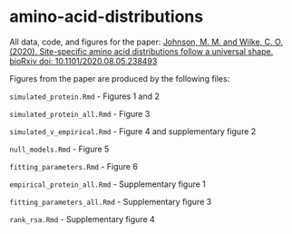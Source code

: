 # amino-acid-distributions

All data, code, and figures for the paper: [Johnson, M. M. and Wilke, C. O.(2020). Site-specific amino acid distributions follow a universal shape. bioRxiv doi: 10.1101/2020.08.05.238493](https://www.biorxiv.org/content/10.1101/2020.08.05.238493v1)

Figures from the paper are produced by the following files:

`simulated_protein.Rmd` - Figures 1 and 2

`simulated_protein_all.Rmd` - Figure 3

`simulated_v_empirical.Rmd` - Figure 4 and supplementary figure 2

`null_models.Rmd` - Figure 5

`fitting_parameters.Rmd` - Figure 6

`empirical_protein_all.Rmd` - Supplementary figure 1

`fitting_parameters_all.Rmd` - Supplementary figure 3

`rank_rsa.Rmd` - Supplementary figure 4

